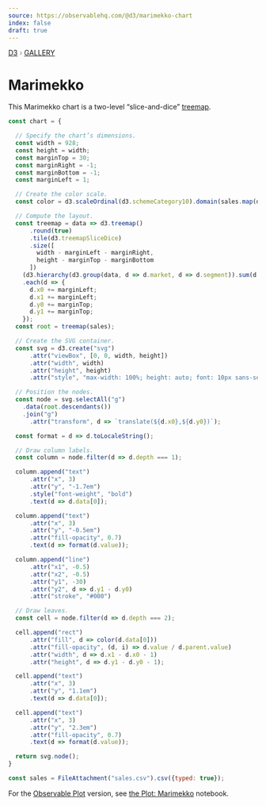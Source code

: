 ```yaml
---
source: https://observablehq.com/@d3/marimekko-chart
index: false
draft: true
---
```


<div style="color: grey; font: 13px/25.5px var(--sans-serif); text-transform: uppercase;"><h1 style="display: none;">Marimekko</h1><a href="https://d3js.org/">D3</a> › <a href="/@d3/gallery">Gallery</a></div>

# Marimekko

This Marimekko chart is a two-level “slice-and-dice” [treemap](/@d3/treemap).

```js echo
const chart = {

  // Specify the chart’s dimensions.
  const width = 928;
  const height = width;
  const marginTop = 30;
  const marginRight = -1;
  const marginBottom = -1;
  const marginLeft = 1;

  // Create the color scale.
  const color = d3.scaleOrdinal(d3.schemeCategory10).domain(sales.map(d => d.segment));

  // Compute the layout.
  const treemap = data => d3.treemap()
      .round(true)
      .tile(d3.treemapSliceDice)
      .size([
        width - marginLeft - marginRight,
        height - marginTop - marginBottom
      ])
    (d3.hierarchy(d3.group(data, d => d.market, d => d.segment)).sum(d => d.value))
    .each(d => {
      d.x0 += marginLeft;
      d.x1 += marginLeft;
      d.y0 += marginTop;
      d.y1 += marginTop;
    });
  const root = treemap(sales);

  // Create the SVG container.
  const svg = d3.create("svg")
      .attr("viewBox", [0, 0, width, height])
      .attr("width", width)
      .attr("height", height)
      .attr("style", "max-width: 100%; height: auto; font: 10px sans-serif;");

  // Position the nodes.
  const node = svg.selectAll("g")
    .data(root.descendants())
    .join("g")
      .attr("transform", d => `translate(${d.x0},${d.y0})`);

  const format = d => d.toLocaleString();

  // Draw column labels.
  const column = node.filter(d => d.depth === 1);

  column.append("text")
      .attr("x", 3)
      .attr("y", "-1.7em")
      .style("font-weight", "bold")
      .text(d => d.data[0]);

  column.append("text")
      .attr("x", 3)
      .attr("y", "-0.5em")
      .attr("fill-opacity", 0.7)
      .text(d => format(d.value));

  column.append("line")
      .attr("x1", -0.5)
      .attr("x2", -0.5)
      .attr("y1", -30)
      .attr("y2", d => d.y1 - d.y0)
      .attr("stroke", "#000")

  // Draw leaves.
  const cell = node.filter(d => d.depth === 2);

  cell.append("rect")
      .attr("fill", d => color(d.data[0]))
      .attr("fill-opacity", (d, i) => d.value / d.parent.value)
      .attr("width", d => d.x1 - d.x0 - 1)
      .attr("height", d => d.y1 - d.y0 - 1);

  cell.append("text")
      .attr("x", 3)
      .attr("y", "1.1em")
      .text(d => d.data[0]);

  cell.append("text")
      .attr("x", 3)
      .attr("y", "2.3em")
      .attr("fill-opacity", 0.7)
      .text(d => format(d.value));

  return svg.node();
}
```

```js echo
const sales = FileAttachment("sales.csv").csv({typed: true});
```

For the [Observable Plot](/plot/) version, see [the Plot: Marimekko](https://observablehq.com/@observablehq/plot-marimekko) notebook.
